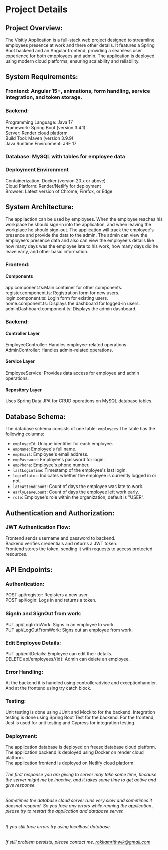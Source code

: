 # Project Details

## Project Overview:
The Visitly Application is a full-stack web project designed to streamline employees presence at work and there other details. It features a Spring Boot backend and an Angular frontend, providing a seamless user experience for both empployees and admin. The application is deployed using modern cloud platforms, ensuring scalability and reliability.

## System Requirements:
### Frontend: Angular 15+, animations, form handling, service integration, and token storage.</br>
### Backend:
Programming Language: Java 17</br>
Framework: Spring Boot (version 3.4.1)</br>
Server: Render cloud platform</br>
Build Tool: Maven (version 3.9.9)</br>
Java Runtime Environment: JRE 17</br>
### Database: MySQL with tables for employee data</br>
### Deployment Environment
Containerization: Docker (version 20.x or above)</br>
Cloud Platform: Render/Netlify for deployment</br>
Browser: Latest version of Chrome, Firefox, or Edge</br>

## System Architecture:
The appliaction can be used by employees. When the employee reaches his workplace he should sign-in into the application, and when leaving the workplace he should sign-out. The application will track the employee's presence and provide the data to the admin. The admin can view the employee's presence data and also can view the employee's details like how many days was the employee late to his work, how many days did he leave early, and other basic information.</br>
### Frontend:
#### Components
app.component.ts:Main container for other components.</br>
register.component.ts: Registration form for new users.</br>
login.component.ts: Login form for existing users.</br>
home.component.ts: Displays the dashboard for logged-in users.</br>
adminDashboard.component.ts: Displays the admin dashboard.
### Backend:
#### Controller Layer
EmployeeController: Handles employee-related operations.</br>
AdminController: Handles admin-related operations.

#### Service Layer
EmployeeService: Provides data access for employee and admin operations.

#### Repository Layer
Uses Spring Data JPA for CRUD operations on MySQL database tables.

## Database Schema:
The database schema consists of one table: `employees`
The table has the following columns:
- `employeeId`: Unique identifier for each employee.
- `empName`: Employee's full name.
- `empEmail`: Employee's email address.
- `empPassword`: Employee's password for login.
- `empPhone`: Employee's phone number.
- `lastLoginTime`: Timestamp of the employee's last login.
- `loginStatus`: Indicates whether the employee is currently logged in or not.
- `lateAttendCount`: Count of days the employee was late to work.
- `earlyLeaveCount`: Count of days the employee left work early.
- `role`: Employee's role within the organization, default is "USER".

## Authentication and Authorization:
### JWT Authentication Flow:
Frontend sends username and password to backend.</br>
Backend verifies credentials and returns a JWT token.</br>
Frontend stores the token, sending it with requests to access protected resources.

## API Endpoints:
### Authentication:
POST api/register: Registers a new user.</br>
POST api/login: Logs in and returns a token.

### SignIn and SignOut from work:
PUT api/LogInToWork: Signs in an employee to work.</br>
PUT api/LogOutFromWork: Signs out an employee from work.

### Edit Employee Details:
PUT api/editDetails: Employee can edit their details.</br>
DELETE api/employees/{id}: Admin can delete an employee.

### Error Handling:
At the backend it is handled using controlleradvice and exceptionhandler. And at the frontend using try catch block.

### Testing:
Unit testing is done using JUnit and Mockito for the backend. Integration testing is done using Spring Boot Test for the backend. For the frontend, Jest is used for unit testing and Cypress for integration testing.

### Deployment:
The application database is deployed on freesqldatabase cloud platform.</br>
The application backend is deployed using Docker on render cloud platform.</br>
The application frontend is deployed on Netlify cloud platform.</br>

###### The first response you are giving to server may take some time, because the server might me be inactive, and it takes some time to get active and give response.
###### Sometimes the database cloud server runs very slow and sometimes it doesnot respond. So you face any errors while running the application , please try to restart the application and database server.
###### If you still face errors try using localhost database.
###### If still problem persists, please contact me. rokkamrithwik@gmail.com